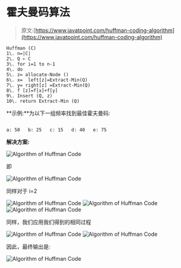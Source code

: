 # 霍夫曼码算法

> 原文:[https://www.javatpoint.com/huffman-coding-algorithm](https://www.javatpoint.com/huffman-coding-algorithm)

```
Huffman (C)
1\. n=|C|
2\. Q ← C
3\. for i=1 to n-1
4\. do
5\. z= allocate-Node ()
6\. x=  left[z]=Extract-Min(Q)
7\. y= right[z] =Extract-Min(Q)
8\. f [z]=f[x]+f[y]
9\. Insert (Q, z)
10\. return Extract-Min (Q)

```

**示例:**为以下一组频率找到最佳霍夫曼码:

```

a: 50	b: 25	c: 15	d: 40	e: 75

```

**解决方案:**

![Algorithm of Huffman Code](../Images/41d51ce7b73dbb5fff039f2d77432ed4.png)

即

![Algorithm of Huffman Code](../Images/6eded7a2eda847eb7ad0a58005b08559.png)

同样对于 i=2

![Algorithm of Huffman Code](../Images/04ee005a240feb641715162d67d500fa.png)
![Algorithm of Huffman Code](../Images/c0fd35e3e0949d9efa5166632724aa37.png)
![Algorithm of Huffman Code](../Images/8e19420cee7e4ad3e4ab857d674ce3e0.png)

同样，我们应用我们得到的相同过程

![Algorithm of Huffman Code](../Images/db73cf93fb64e7e321b7ca7618c2c507.png)
![Algorithm of Huffman Code](../Images/3d326dbb7c7fdab6c4dfefc1e558d751.png)

因此，最终输出是:

![Algorithm of Huffman Code](../Images/fac55d71d2fe5ac4a4aa73ca17a0d13e.png)